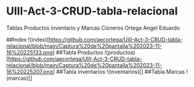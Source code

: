 # UIII-Act-3-CRUD-tabla-relacional
Tablas Productos inventario y Marcas
Cisneros Ortega Angel Eduardo


##Index
!(index)[https://github.com/aecortega/UIII-Act-3-CRUD-tabla-relacional/blob/main/Captura%20de%20pantalla%202023-11-16%20225133.png]
##Tabla Productos
!(productos)[https://github.com/aecortega/UIII-Act-3-CRUD-tabla-relacional/blob/main/Captura%20de%20pantalla%202023-11-16%20225207.png]
##Tabla inventarios
!(inventarios)[]
##Tabla Marcas
!(marcas)[]
